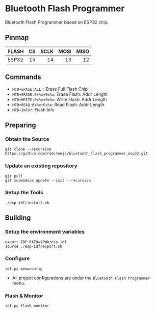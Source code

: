 Bluetooth Flash Programmer
==========================

Bluetooth Flash Programmer based on ESP32 chip.

## Pinmap

| FLASH | CS | SCLK | MOSI | MISO |
| :---- | -: | ---: | ---: | ---: |
| ESP32 | 15 |   14 |   13 |   12 |

## Commands

* `MTD+ERASE:ALL!`: Erase Full Flash Chip
* `MTD+ERASE:0x%x+0x%x`: Erase Flash: Addr Length
* `MTD+WRITE:0x%x+0x%x`: Write Flash: Addr Length
* `MTD+READ:0x%x+0x%x`: Read Flash: Addr Length
* `MTD+INFO?`: Flash Info

## Preparing

### Obtain the Source

```
git clone --recursive https://github.com/redchenjs/bluetooth_flash_programmer_esp32.git
```

### Update an existing repository

```
git pull
git submodule update --init --recursive
```

### Setup the Tools

```
./esp-idf/install.sh
```

## Building

### Setup the environment variables

```
export IDF_PATH=$PWD/esp-idf
source ./esp-idf/export.sh
```

### Configure

```
idf.py menuconfig
```

* All project configurations are under the `Bluetooth Flash Programmer` menu.

### Flash & Monitor

```
idf.py flash monitor
```
